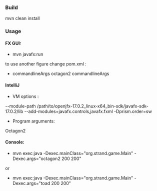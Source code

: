 
### Build

mvn clean install

### Usage

#### FX GUI:

* mvn javafx:run

to use another figure change pom.xml :

* commandlineArgs octagon2 commandlineArgs

#### IntelliJ

* VM options :

--module-path
/path/to/openjfx-17.0.2_linux-x64_bin-sdk/javafx-sdk-17.0.2/lib
--add-modules=javafx.controls,javafx.fxml
-Dprism.order=sw

* Program arguments:

Octagon2

#### Console:

* mvn exec:java -Dexec.mainClass="org.strand.game.Main" -Dexec.args="octagon2 200 200"

or

* mvn exec:java -Dexec.mainClass="org.strand.game.Main" -Dexec.args="toad 200 200"
